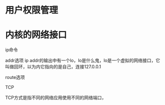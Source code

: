 # 用户权限管理



# 


# 内核的网络接口

ip命令

addr选项
ip addr的输出中有一个lo，lo是什么鬼，lo是一个虚拟的网络接口，它叫做回环，以为内它指向的是自己，连接127.0.0.1




route选项



TCP

TCP方式是指不同的网络应用使用不同的网络端口，